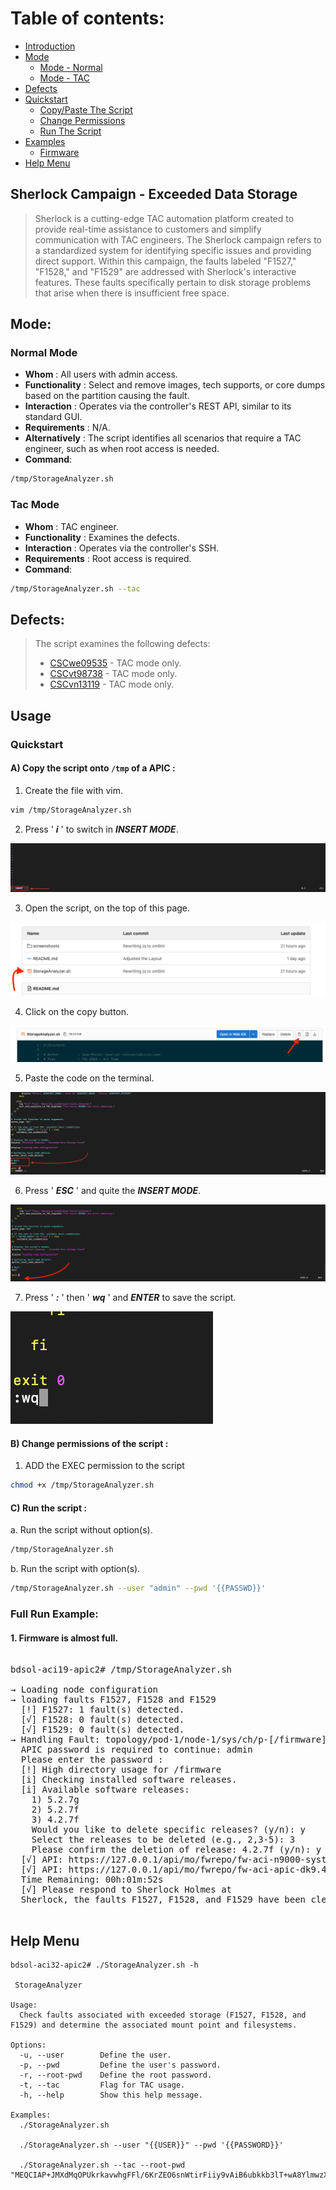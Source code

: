 # **Table of contents:**
- [Introduction](#introduction)
- [Mode](#mode)
  - [Mode - Normal](#normal_mode)
  - [Mode - TAC](#tac_mode)
- [Defects](#defects)
- [Quickstart](#quickstart)
  - [Copy/Paste The Script](#copy_script)
  - [Change Permissions](#change_permissions)
  - [Run The Script](#run_script)
- [Examples](#examples)
  - [Firmware](#firmware)
- [Help Menu](#help_menu)


## Sherlock Campaign - Exceeded Data Storage <a name="introduction"></a>


>Sherlock is a cutting-edge TAC automation platform created to provide real-time assistance to customers and simplify communication with TAC engineers.
>The Sherlock campaign refers to a standardized system for identifying specific issues and providing direct support.
>Within this campaign, the faults labeled "F1527," "F1528," and "F1529" are addressed with Sherlock's interactive features. 
>These faults specifically pertain to disk storage problems that arise when there is insufficient free space.

## Mode: <a name="mode"></a>

### Normal Mode <a name="normal_mode"></a>
- **Whom**          : All users with admin access.
- **Functionality** : Select and remove images, tech supports, or core dumps based on the partition causing the fault.
- **Interaction**   : Operates via the controller's REST API, similar to its standard GUI.
- **Requirements**  : N/A.
- **Alternatively** : The script identifies all scenarios that require a TAC engineer, such as when root access is needed.
- **Command**:
```bash
/tmp/StorageAnalyzer.sh
```

### Tac Mode <a name="tac_mode"></a>
- **Whom**          : TAC engineer.
- **Functionality** : Examines the defects.
- **Interaction**   : Operates via the controller's SSH.
- **Requirements**  : Root access is required.
- **Command**:
```bash
/tmp/StorageAnalyzer.sh --tac
```

## Defects: <a name="defects"></a>
>The script examines the following defects:
>* [CSCwe09535](https://bst.cloudapps.cisco.com/bugsearch/bug/CSCwe09535) - TAC mode only.
>* [CSCvt98738](https://bst.cloudapps.cisco.com/bugsearch/bug/CSCvt98738) - TAC mode only.
>* [CSCvn13119](https://bst.cloudapps.cisco.com/bugsearch/bug/CSCvn13119) - TAC mode only.

## Usage


### Quickstart <a name="quickstart"></a>

#### A) Copy the script onto `/tmp` of a APIC : <a name="copy_script"></a>

1. Create the file with vim.

```bash
vim /tmp/StorageAnalyzer.sh
```

2. Press ' **_i_** ' to switch in **_INSERT MODE_**.

![insert_mode](./screenshoots/vim_insert_mode.png)

3. Open the script, on the top of this page.

![open_script](./screenshoots/git_open_script.png)

4. Click on the copy button.

![paste_mode](./screenshoots/git_copy_button.png)

5. Paste the code on the terminal.

![copied_script](./screenshoots/vim_script_copied.png)

6. Press ' **_ESC_** ' and quite the **_INSERT MODE_**.

![quite_insert_mode](./screenshoots/vim_quite_insert_mode.png)

7. Press ' **_:_** ' then ' **_wq_** ' and **_ENTER_** to save the script.

![save_cript](./screenshoots/vim_save_script.png)

#### B) Change permissions of the script : <a name="change_permissions"></a>

1. ADD the EXEC permission to the script

```bash
chmod +x /tmp/StorageAnalyzer.sh
```

#### C) Run the script : <a name="run_script"></a>

a. Run the script without option(s).

```bash
/tmp/StorageAnalyzer.sh
```

b. Run the script with option(s).

```bash
/tmp/StorageAnalyzer.sh --user "admin" --pwd '{{PASSWD}}'
```

### Full Run Example: <a name="examples"></a>

#### 1. Firmware is almost full. <a name="firmware"></a>
<pre>

bdsol-aci19-apic2# /tmp/StorageAnalyzer.sh

→ Loading node configuration
→ loading faults F1527, F1528 and F1529
  [!] F1527: 1 fault(s) detected.
  [√] F1528: 0 fault(s) detected.
  [√] F1529: 0 fault(s) detected.
→ Handling Fault: topology/pod-1/node-1/sys/ch/p-[/firmware]-f-[/dev/mapper/vg_ifc0-firmware]/fault-F1527
  APIC password is required to continue: admin
  Please enter the password :
  [!] High directory usage for /firmware
  [i] Checking installed software releases.
  [i] Available software releases:
    1) 5.2.7g
    2) 5.2.7f
    3) 4.2.7f
    Would you like to delete specific releases? (y/n): y
    Select the releases to be deleted (e.g., 2,3-5): 3
    Please confirm the deletion of release: 4.2.7f (y/n): y
  [√] API: https://127.0.0.1/api/mo/fwrepo/fw-aci-n9000-system.14.2.7f.bin.xml | HTTP Response: HTTP/1.1 200 OK
  [√] API: https://127.0.0.1/api/mo/fwrepo/fw-aci-apic-dk9.4.2.7f.xml | HTTP Response: HTTP/1.1 200 OK
  Time Remaining: 00h:01m:52s
  [√] Please respond to Sherlock Holmes at <sherholm@cisco.com>
  Sherlock, the faults F1527, F1528, and F1529 have been cleared.

</pre>


## Help Menu <a name="help_menu"></a>

```
bdsol-aci32-apic2# ./StorageAnalyzer.sh -h

 StorageAnalyzer

Usage:
  Check faults associated with exceeded storage (F1527, F1528, and F1529) and determine the associated mount point and filesystems.

Options:
  -u, --user        Define the user.
  -p, --pwd         Define the user's password.
  -r, --root-pwd    Define the root password.
  -t, --tac         Flag for TAC usage.
  -h, --help        Show this help message.

Examples:
  ./StorageAnalyzer.sh

  ./StorageAnalyzer.sh --user "{{USER}}" --pwd '{{PASSWORD}}'

  ./StorageAnalyzer.sh --tac --root-pwd "MEQCIAP+JMXdMqOPUkrkavwhgFFl/6KrZEO6snWtirFiiy9vAiB6ubkkb3lT+wA8YlmwzXLeNz5didzH3Vu8lQrp8OMVUw=="
```
